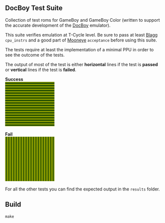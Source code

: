 ## DocBoy Test Suite

Collection of test roms for GameBoy and GameBoy Color (written to support the accurate development
of the [DocBoy](https://github.com/Docheinstein/docboy) emulator).

This suite verifies emulation at T-Cycle level.
Be sure to pass at least [Blagg](https://github.com/retrio/gb-test-roms) `cpu_instrs` and a good part of [Mooneye](https://github.com/Gekkio/mooneye-test-suite) `acceptance` before using this suite.

The tests require at least the implementation of a minimal PPU in order to see the outcome of the tests.

The output of most of the test is either **horizontal** lines if the test is **passed** or **vertical** lines if the test is **failed**.

**Success**\
![Success](results/success.png)

**Fail**\
![Fail](results/fail.png)

For all the other tests you can find the expected output in the `results` folder.

## Build

```
make
```